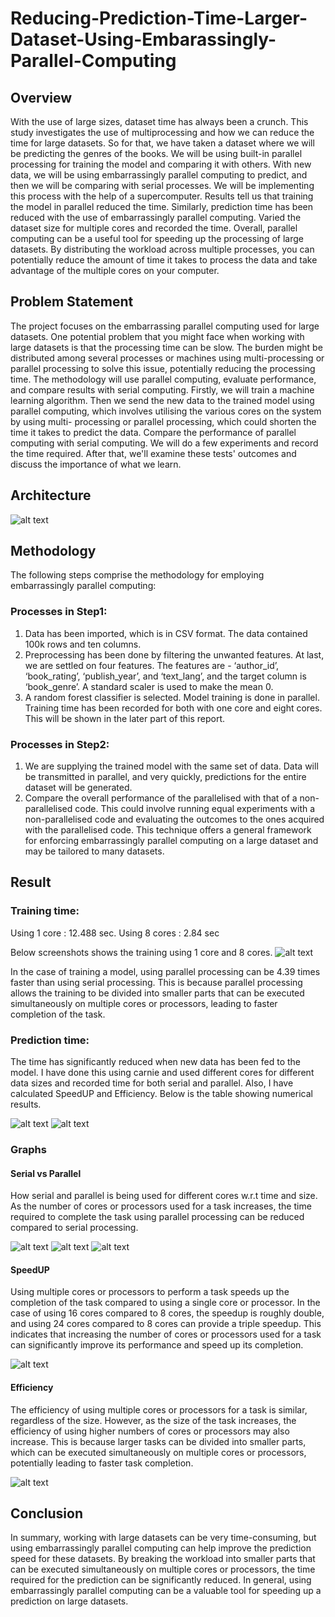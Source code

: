 # Reducing-Prediction-Time-Larger-Dataset-Using-Embarassingly-Parallel-Computing

## Overview
With the use of large sizes, dataset time has always been a crunch. This study investigates the use of multiprocessing and how we can reduce the time for large datasets. So for that, we have taken a dataset where we will be predicting the genres of the books. We will be using built-in parallel processing for training the model and comparing it with others. With new data, we will be using embarrassingly parallel computing to predict, and then we will be comparing with serial processes. We will be implementing this process with the help of a supercomputer. Results tell us that training the model in parallel reduced the time. Similarly, prediction time has been reduced with the use of embarrassingly parallel computing. Varied the dataset size for multiple cores and recorded the time.
Overall, parallel computing can be a useful tool for speeding up the processing of large datasets. By distributing the workload across multiple processes, you can potentially reduce the amount of time it takes to process the data and take advantage of the multiple cores on your computer.

## Problem Statement
The project focuses on the embarrassing parallel computing used for large datasets. One potential problem that you might face when working with large datasets is that the processing time can be slow. The burden might be distributed among several processes or machines using multi-processing or parallel processing to solve this issue, potentially reducing the processing time. The methodology will use parallel computing, evaluate performance, and compare results with serial computing.
Firstly, we will train a machine learning algorithm. Then we send the new data to the trained model using parallel computing, which involves utilising the various cores on the system by using multi- processing or parallel processing, which could shorten the time it takes to predict the data.
Compare the performance of parallel computing with serial computing. We will do a few experiments and record the time required. After that, we'll examine these tests' outcomes and discuss the importance of what we learn.

## Architecture

![alt text](images/Arc.png)

## Methodology

The following steps comprise the methodology for employing embarrassingly parallel computing:
### Processes in Step1:
1. Data has been imported, which is in CSV format. The data contained 100k rows and ten columns.
2. Preprocessing has been done by filtering the unwanted features. At last, we are settled on four features. The features are - ‘author_id’, ‘book_rating’, ‘publish_year’, and ‘text_lang’, and the target column is ‘book_genre’. A standard scaler is used to make the mean 0.
3. A random forest classifier is selected. Model training is done in parallel. Training time has been recorded for both with one core and eight cores. This will be shown in the later part of this report.
### Processes in Step2:
1. We are supplying the trained model with the same set of data. Data will be transmitted in parallel, and very quickly, predictions for the entire dataset will be generated.
2. Compare the overall performance of the parallelised with that of a non-parallelised code. This could involve running equal experiments with a non-parallelised code and evaluating the outcomes to the ones acquired with the parallelised code.
This technique offers a general framework for enforcing embarrassingly parallel computing on a large dataset and may be tailored to many datasets.

## Result

### Training time:

Using 1 core : 12.488 sec.
Using 8 cores : 2.84 sec

Below screenshots shows the training using 1 core and 8 cores.
![alt text](images/cores.png)

In the case of training a model, using parallel processing can be 4.39 times faster than using serial processing. This is because parallel processing allows the training to be divided into smaller parts that can be executed simultaneously on multiple cores or processors, leading to faster completion of the task.


### Prediction time:

The time has significantly reduced when new data has been fed to the model. I have done this using carnie and used different cores for different data sizes and recorded time for both serial and parallel. Also, I have calculated SpeedUP and Efficiency.
Below is the table showing numerical results.

![alt text](images/table1.png)
![alt text](images/table2.png)

### Graphs
#### Serial vs Parallel
How serial and parallel is being used for different cores w.r.t time and size. As the number of cores or processors used for a task increases, the time required to complete the task using parallel processing can be reduced compared to serial processing.

![alt text](images/8.png)
![alt text](images/16.png)
![alt text](images/24.png)

#### SpeedUP
Using multiple cores or processors to perform a task speeds up the completion of the task compared to using a single core or processor. In the case of using 16 cores compared to 8 cores, the speedup is roughly double, and using 24 cores compared to 8 cores can provide a triple speedup. This indicates that increasing the number of cores or processors used for a task can significantly improve its performance and speed up its completion.

![alt text](images/speedup.png)

#### Efficiency
The efficiency of using multiple cores or processors for a task is similar, regardless of the size. However, as the size of the task increases, the efficiency of using higher numbers of cores or processors may also increase. This is because larger tasks can be divided into smaller parts, which can be executed simultaneously on multiple cores or processors, potentially leading to faster task completion.

![alt text](images/eff.png)

## Conclusion
In summary, working with large datasets can be very time-consuming, but using embarrassingly parallel computing can help improve the prediction speed for these datasets. By breaking the workload into smaller parts that can be executed simultaneously on multiple cores or processors, the time required for the prediction can be significantly reduced. In general, using embarrassingly parallel computing can be a valuable tool for speeding up a prediction on large datasets.



